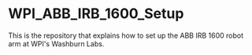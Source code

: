 # WPI_ABB_IRB_1600_Setup
This is the repository that explains how to set up the ABB IRB 1600 robot arm at WPI's Washburn Labs.
